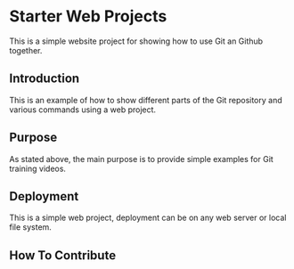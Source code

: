 # Starter Web Projects

This is a simple website project for showing how to use Git an Github together.

## Introduction

This is an example of how to show different parts of the Git repository and various commands using a web project.

## Purpose

As stated above, the main purpose is to provide simple examples for Git training videos.

## Deployment

This is a simple web project, deployment can be on any web server or local file system.

## How To Contribute